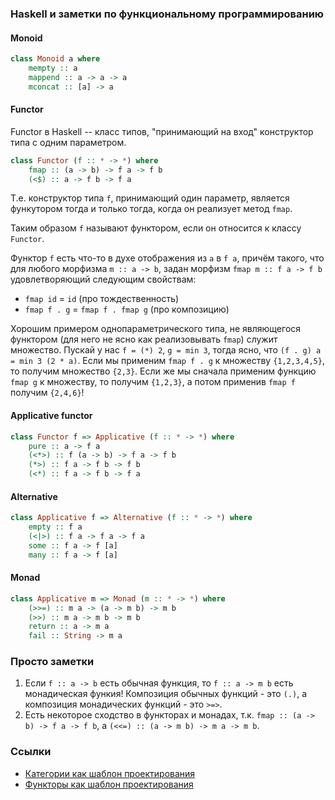 ### Haskell и заметки по функциональному программированию

#### Monoid
```hs
class Monoid a where
    mempty :: a
    mappend :: a -> a -> a
    mconcat :: [a] -> a
```

#### Functor
Functor в Haskell -- класс типов, "принимающий на вход" конструктор типа с одним параметром.
```hs
class Functor (f :: * -> *) where
    fmap :: (a -> b) -> f a -> f b
    (<$) :: a -> f b -> f a
```
Т.е. конструктор типа `f`, принимающий один параметр, является функутором тогда и только тогда, когда он реализует метод `fmap`.

Таким образом `f` называют функтором, если он относится к классу `Functor`.

Функтор `f` есть что-то в духе отображения из `a` в `f a`, причём
такого, что для любого морфизма `m :: a -> b`, задан морфизм `fmap m :: f a -> f b` удовлетворяющий следующим свойствам:
* `fmap id` = `id` (про тождественность)
* `fmap f . g` = `fmap f . fmap g` (про композицию)

Хорошим примером однопараметрического типа, не являющегося функтором (для него не ясно как реализовывать `fmap`) служит множество. Пускай у нас `f = (*) 2`, `g = min 3`, тогда ясно, что `(f . g) a = min 3 (2 * a)`. Если мы применим `fmap f . g` к множеству `{1,2,3,4,5}`, то получим множество `{2,3}`. Если же мы сначала применим функцию `fmap g` к множеству, то получим `{1,2,3}`, а потом применив `fmap f` получим `{2,4,6}`!

#### Applicative functor
```hs
class Functor f => Applicative (f :: * -> *) where
    pure :: a -> f a
    (<*>) :: f (a -> b) -> f a -> f b
    (*>) :: f a -> f b -> f b
    (<*) :: f a -> f b -> f a
```

#### Alternative
```hs
class Applicative f => Alternative (f :: * -> *) where
    empty :: f a
    (<|>) :: f a -> f a -> f a
    some :: f a -> f [a]
    many :: f a -> f [a]
```

#### Monad
```hs
class Applicative m => Monad (m :: * -> *) where
    (>>=) :: m a -> (a -> m b) -> m b
    (>>) :: m a -> m b -> m b
    return :: a -> m a
    fail :: String -> m a
```

### Просто заметки

1. Если `f :: a -> b` есть обычная функция, то `f :: a -> m b` есть монадическая функия! Композиция обычных функций - это `(.)`, а композиция монадических функций - это `>=>`.
2. Есть некоторое сходство в функторах и монадах, т.к. `fmap :: (a -> b) -> f a -> f b`, а `(<<=) :: (a -> m b) -> m a -> m b`.

### Ссылки
* [Категории как шаблон проектирования](http://www.haskellforall.com/2012/08/the-category-design-pattern.html)
* [Функторы как шаблон проектирования](http://www.haskellforall.com/2012/09/the-functor-design-pattern.html)
